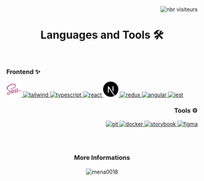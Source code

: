<p align="right"> 
  <img src="https://komarev.com/ghpvc/?username=mena0018&label=Profile%20views&color=0e75b6&style=flat" alt="nbr visiteurs" /> 
</p>

<!-- Skills -->
<h1 align="center">Languages and Tools 🛠</h1>
<br />
<h3 align=left>Frontend ✨</h3>

<p align="left"> 
  <a href="https://sass-lang.com" target="_blank" rel="noreferrer"> 
     <img src="https://raw.githubusercontent.com/devicons/devicon/master/icons/sass/sass-original.svg" alt="sass" width="40" height="40"/> 
  </a> 
  <a href="https://tailwindcss.com" target="_blank" rel="noreferrer"> 
     <img src="https://cdn.jsdelivr.net/gh/devicons/devicon/icons/tailwindcss/tailwindcss-plain.svg" alt="tailwind" width="40" height="40"/>   
  </a> 
  <a href="https://www.typescriptlang.org/" target="_blank" rel="noreferrer">
      <img src="https://cdn.jsdelivr.net/gh/devicons/devicon/icons/typescript/typescript-plain.svg" alt="typescript" width="40" height="40"/> 
  </a>
  <a href="https://reactjs.org/" target="_blank" rel="noreferrer"> 
    <img src="https://cdn.jsdelivr.net/gh/devicons/devicon/icons/react/react-original.svg"" alt="react" width="40" height="40"/>     
  </a>
   <a href="https://nextjs.org/" target="_blank" rel="noreferrer"> 
    <img src="./icones/front/next.svg" alt="next" width="40" height="40"/>
  </a>
   <a href="https://react-redux.js.org/" target="_blank" rel="noreferrer"> 
    <img src="https://cdn.jsdelivr.net/gh/devicons/devicon/icons/redux/redux-original.svg" alt="redux" width="40" height="40"/>     
  </a>
  <a href="https://angular.io" target="_blank" rel="noreferrer"> 
    <img src="https://cdn.jsdelivr.net/gh/devicons/devicon/icons/angularjs/angularjs-original.svg" alt="angular" width="40" height="40" />
  </a>
  <a href="https://jestjs.io" target="_blank" rel="noreferrer">
    <img src="https://www.vectorlogo.zone/logos/jestjsio/jestjsio-icon.svg" alt="jest" width="40" height="40"/> 
  </a> 
</p>

<!-- 
<h3 align="right">Backend 🤖 </h3>
<p align="right">
   <a href="https://www.php.net" target="_blank" rel="noreferrer"> 
      <img src="https://cdn.jsdelivr.net/gh/devicons/devicon/icons/php/php-plain.svg" alt="php" width="40" height="40"/>
   </a>
   <a href="https://www.mysql.com/" target="_blank" rel="noreferrer">
      <img src="https://raw.githubusercontent.com/devicons/devicon/master/icons/mysql/mysql-original-wordmark.svg" alt="mysql" width="40" height="40"/> 
   </a> 
   <a href="https://symfony.com" target="_blank" rel="noreferrer"> 
     <img src="./icones/back/symfony.svg" alt="symfony" width="40" height="40"/> 
   </a>
   <a href="https://phpunit.de" target="_blank" rel="noreferrer"> 
     <img src="./icones/back/phpunit-svgrepo-com.svg" alt="PhpUnit" width="40" height="40"/> 
   </a>
   <a href="https://api-platform.com" target="_blank" rel="noreferrer"> 
     <img src="./icones/back/Logo_Circle webby blue.svg" alt="API Platform" width="40" height="40"/> 
   </a>
   <a href="https://nodejs.org" target="_blank" rel="noreferrer">
     <img src="https://cdn.jsdelivr.net/gh/devicons/devicon/icons/nodejs/nodejs-original.svg" alt="nodejs" width="40" height="40"/>
   </a> 
   <a href="https://expressjs.com" target="_blank" rel="noreferrer"> 
     <img src="https://cdn.jsdelivr.net/gh/devicons/devicon/icons/express/express-original.svg" alt="express" width="40" height="40"/>
   </a> 
  -->
</p>

<h3 align="right">Tools ⚙️</h3>
<p align="right">

   <a href="https://git-scm.com/" target="_blank" rel="noreferrer">
     <img src="https://www.vectorlogo.zone/logos/git-scm/git-scm-icon.svg" alt="git" width="40" height="40"/> 
   </a> 
   <a href="https://www.docker.com" target="_blank" rel="noreferrer">
    <img src="https://cdn.jsdelivr.net/gh/devicons/devicon/icons/docker/docker-plain-wordmark.svg"  alt="docker" width="40" height="40"/>
  </a>                                                                                                                        
  <a href="https://storybook.js.org/" target="_blank" rel="noreferrer"> 
    <img src="https://cdn.jsdelivr.net/gh/devicons/devicon/icons/storybook/storybook-original.svg" alt="storybook" width="40" height="40"/>
  </a>
  <a href="https://www.figma.com/" target="_blank" rel="noreferrer"> 
    <img src="https://www.vectorlogo.zone/logos/figma/figma-icon.svg" alt="figma" width="40" height="40"/>
  </a>
</p>
  
 
 <br />
 <br />
 
 
<h3 align="center">More Informations</h3>
<p align="center">   
  <img align="center" src="https://github-readme-streak-stats.herokuapp.com/?user=mena0018&theme=tokyonight&hide_border=true" alt="mena0018" />
</p>

<!--
![Top Langs](https://github-readme-stats.vercel.app/api/top-langs/?username=mena0018&theme=tokyonight&langs_count=6&hide_border=true&show_icons=true&layout=compact)
-->
